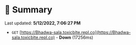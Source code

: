 # 📖 Summary
Last updated: **5/12/2022, 7:06:27 PM**

- `GET` [https://Bhadwa-sala.toxicblte.repl.co](https://Bhadwa-sala.toxicblte.repl.co) - **Down** (17256ms)
